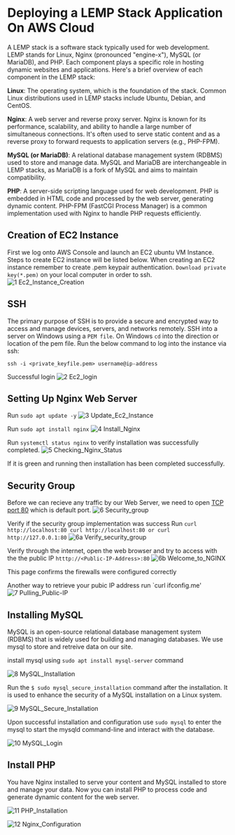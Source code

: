 # Deploying a LEMP Stack Application On AWS Cloud

A LEMP stack is a software stack typically used for web development. LEMP stands for Linux, Nginx (pronounced "engine-x"), MySQL (or MariaDB), and PHP. Each component plays a specific role in hosting dynamic websites and applications. Here's a brief overview of each component in the LEMP stack:

**Linux**: The operating system, which is the foundation of the stack. Common Linux distributions used in LEMP stacks include Ubuntu, Debian, and CentOS.

**Nginx**: A web server and reverse proxy server. Nginx is known for its performance, scalability, and ability to handle a large number of simultaneous connections. It's often used to serve static content and as a reverse proxy to forward requests to application servers (e.g., PHP-FPM).

**MySQL (or MariaDB)**: A relational database management system (RDBMS) used to store and manage data. MySQL and MariaDB are interchangeable in LEMP stacks, as MariaDB is a fork of MySQL and aims to maintain compatibility.

**PHP**: A server-side scripting language used for web development. PHP is embedded in HTML code and processed by the web server, generating dynamic content. PHP-FPM (FastCGI Process Manager) is a common implementation used with Nginx to handle PHP requests efficiently.

## Creation of EC2 Instance

First we log onto AWS Console and launch an EC2 ubuntu VM Instance. Steps to create EC2 instance will be listed below. When creating an EC2 instance remember to create .pem keypair authentication. `Download private key(*.pem)` on your local computer in order to ssh.
![1 Ec2_Instance_Creation](https://github.com/lucm9/My-Personal-Project-Documentation/assets/96879757/57b11502-9768-4fac-8037-d07457233508)

## SSH

The primary purpose of SSH is to provide a secure and encrypted way to access and manage devices, servers, and networks remotely. SSH into a server on Windows using a `PEM file`. On Windows `cd` into the direction or location of the pem file. 
Run the below command to log into the instance via ssh:

```
ssh -i <private_keyfile.pem> username@ip-address
```
Successful login
![2 Ec2_login](https://github.com/lucm9/My-Personal-Project-Documentation/assets/96879757/3ce0e118-454f-4f27-b6c9-6259d576a739)

## Setting Up Nginx Web Server

Run `sudo apt update -y`
![3 Update_Ec2_Instance](https://github.com/lucm9/My-Personal-Project-Documentation/assets/96879757/c23c536a-78a9-4d36-bdea-6eb002d3ad30)

Run `sudo apt install nginx` 
![4 Install_Nginx](https://github.com/lucm9/My-Personal-Project-Documentation/assets/96879757/d17c3d66-24bf-4eec-9994-3fedf5426ca5)

Run `systemctl status nginx` to verify installation was successfully completed. 
![5 Checking_Nginx_Status](https://github.com/lucm9/My-Personal-Project-Documentation/assets/96879757/279dac95-797b-49c9-91da-f5dc8fe2fcda)

If it is green and running then installation has been completed successfully. 

## Security Group 

Before we can recieve any traffic by our Web Server, we need to open [TCP port 80](https://www.techtarget.com/searchnetworking/definition/port-number) which is default port.
![6 Security_group](https://github.com/lucm9/My-Personal-Project-Documentation/assets/96879757/09ad9eb8-8960-4de2-8c92-33acc93c7de6)

Verify if the security group implementation was success 
Run `curl http://localhost:80 curl http://localhost:80
or
curl http://127.0.0.1:80`
![6a  Verify_security_group](https://github.com/lucm9/My-Personal-Project-Documentation/assets/96879757/c5c2c9ce-7dd5-4a3d-beac-4287908e0a40)

Verify through the internet, open the web browser and try to access with the the public IP
`htttp://<Public-IP-Address>:80`
![6b Welcome_to_NGINX](https://github.com/lucm9/My-Personal-Project-Documentation/assets/96879757/d963abcc-f6cf-4a91-8e47-10ea26e43fd9)

This page confirms the firewalls were configured correctly

Another way to retrieve your pubic IP address run `curl ifconfig.me'
![7 Pulling_Public-IP](https://github.com/lucm9/My-Personal-Project-Documentation/assets/96879757/701edd60-ae0d-4e3e-8b5d-9eeebea2a5fe)

## Installing MySQL
MySQL is an open-source relational database management system (RDBMS) that is widely used for building and managing databases. We use mysql to store and retreive data on our site. 

install mysql using `sudo apt install mysql-server` command

![8 MySQL_Installation](https://github.com/lucm9/My-Personal-Project-Documentation/assets/96879757/824014b8-bea7-4b05-bf48-6124e5334290)

Run the `$ sudo mysql_secure_installation` command after the installation. It is used to enhance the security of a MySQL installation on a Linux system.

![9 MySQL_Secure_Installation](https://github.com/lucm9/My-Personal-Project-Documentation/assets/96879757/a8adaadd-2c89-407a-b4c3-9381ffc397d0)

Upon successful installation and configuration use `sudo mysql` to enter the mysql to start the mysqld command-line and interact with the database.

![10 MySQL_Login](https://github.com/lucm9/My-Personal-Project-Documentation/assets/96879757/b64e559d-3b27-4d05-ae22-dfde71904edb)

## Install PHP

You have Nginx installed to serve your content and MySQL installed to store and manage your data. Now you can install PHP to process code and generate dynamic content for the web server.

![11 PHP_Installation](https://github.com/lucm9/My-Personal-Project-Documentation/assets/96879757/2c4feb98-75f5-4986-b976-3a656ab43318)



![12 Nginx_Configuration](https://github.com/lucm9/My-Personal-Project-Documentation/assets/96879757/b4c7b8fe-9a93-4189-8039-b84d7a91a94e)








 





